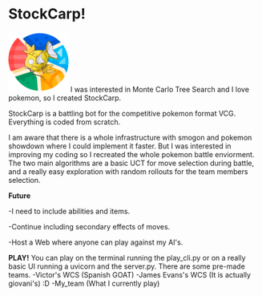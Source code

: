 # StockCarp!
<img src="static/STOCKCARP_logo.png" alt="StockCarp logo" width="120" />
I was interested in Monte Carlo Tree Search and I love pokemon, so I created StockCarp.

StockCarp is a battling bot for the competitive pokemon format VCG. Everything is coded from scratch.

I am aware that there is a whole infrastructure with smogon and pokemon showdown where I could implement it faster. But I was interested in improving my coding so I recreated the whole pokemon battle enviorment.
The two main algorithms are a basic UCT for move selection during battle, and a really easy exploration with random rollouts for the team members selection.

**Future**

-I need to include abilities and items.

-Continue including secondary effects of moves.

-Host a Web where anyone can play against my AI's.

**PLAY!**
You can play on the terminal running the play_cli.py or on a really basic UI running a uvicorn and the server.py. There are some pre-made teams.
-Victor's WCS (Spanish GOAT)
-James Evans's WCS (It is actually giovani's) :D
-My_team (What I currently play)


